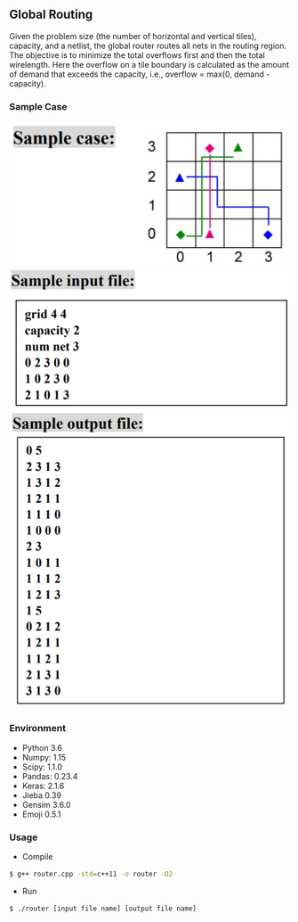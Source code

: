 ## Global Routing
Given the problem size (the number of horizontal and vertical tiles), capacity, and a netlist,
the global router routes all nets in the routing region. The objective is to minimize the total
overflows first and then the total wirelength. Here the overflow on a tile boundary is calculated
as the amount of demand that exceeds the capacity, i.e., overflow = max(0, demand - capacity). 
### Sample Case
![N|Solid](samplecase.JPG)
![N|Solid](sampleinput.png)
![N|Solid](sampleoutput.png)
### Environment
* Python 3.6
* Numpy: 1.15
* Scipy: 1.1.0
* Pandas: 0.23.4
* Keras: 2.1.6
* Jieba 0.39
* Gensim 3.6.0
* Emoji 0.5.1
### Usage
* Compile 
```sh
$ g++ router.cpp -std=c++11 -o router -O2
```
* Run
```sh
$ ./router [input file name] [output file name]
```
